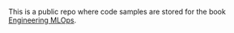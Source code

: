 This is a public repo where code samples are stored for the book [Engineering MLOps](https://www.packtpub.com/product/engineering-mlops/9781800562882).